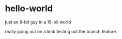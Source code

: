 # hello-world
just an 8-bit guy in a 16-bit world

really going out on a limb testing out the branch feature.
